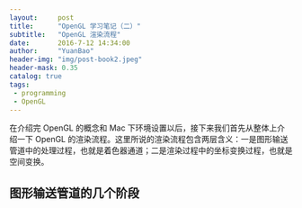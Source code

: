 ```yaml
---
layout:     post
title:      "OpenGL 学习笔记（二）"
subtitle:   "OpenGL 渲染流程"
date:       2016-7-12 14:34:00
author:     "YuanBao"
header-img: "img/post-book2.jpeg"
header-mask: 0.35
catalog: true
tags:
 - programming
 - OpenGL
---
```


在介绍完 OpenGL 的概念和 Mac 下环境设置以后，接下来我们首先从整体上介绍一下 OpenGL 的渲染流程。这里所说的渲染流程包含两层含义：一是图形输送管道中的处理过程，也就是着色器通道；二是渲染过程中的坐标变换过程，也就是空间变换。

## 图形输送管道的几个阶段






